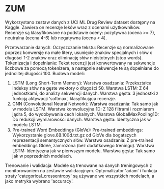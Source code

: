 # ZUM

Wykorzystano zestaw danych z UCI ML Drug Review dataset dostępny na Kaggle. Zawiera on recenzje leków wraz z ocenami użytkowników. Recenzje są klasyfikowane na podstawie oceny: pozytywna (ocena >= 7), neutralna (ocena 4-6) lub negatywna (ocena < 4).

Przetwarzanie danych:
Oczyszczanie tekstu: Recenzje są normalizowane poprzez konwersję na małe litery, usunięcie znaków specjalnych i słów o długości 1-2 znaków oraz eliminację słów nieistotnych (stop words).
Tokenizacja i dopełnianie: Tekst recenzji jest konwertowany na sekwencje liczbowe za pomocą tokenizera, a następnie sekwencje te są dopełniane do jednolitej długości 100.
Budowa modeli:
1. LSTM (Long Short-Term Memory):
Warstwa osadzania: Przekształca indeksy słów na gęste wektory o długości 50.
Warstwa LSTM: Z 64 jednostkami, do analizy sekwencji danych.
Warstwa gęsta: 3 jednostki z funkcją aktywacji 'softmax', klasyfikująca recenzje.
2. CNN (Convolutional Neural Network):
Warstwa osadzania: Tak samo jak w modelu LSTM.
Warstwa konwolucyjna 1D: Z 128 filtrami i rozmiarem jądra 5, do wydobywania cech lokalnych.
Warstwa GlobalMaxPooling1D: Do redukcji wymiarowości danych.
Warstwa gęsta: Identyczna jak w modelu LSTM.
3. Pre-trained Word Embeddings (GloVe):
Pre-trained embeddings: Wykorzystanie glove.6B.100d.txt.gz od GloVe dla bogatszych reprezentacji semantycznych słów.
Warstwa osadzania: Z pre-trained embeddings GloVe, zamrożona (bez dodatkowego treningu).
Warstwa LSTM: Identyczna jak w pierwszym modelu.
Warstwa gęsta: Tak samo jak w poprzednich modelach.


Trenowanie i walidacja:
Modele są trenowane na danych treningowych z monitorowaniem na zestawie walidacyjnym. Optymalizator 'adam' i funkcja straty 'categorical_crossentropy' są używane we wszystkich modelach, a jako metryka wybrano 'accuracy'.
